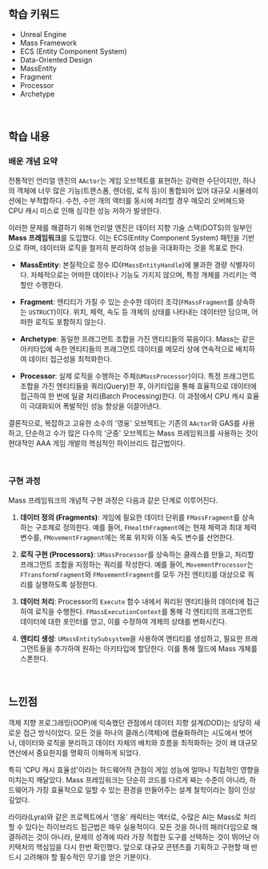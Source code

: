 ## 학습 키워드
- Unreal Engine
- Mass Framework
- ECS (Entity Component System)
- Data-Oriented Design
- MassEntity
- Fragment
- Processor
- Archetype

<br/>

## 학습 내용
### 배운 개념 요약
전통적인 언리얼 엔진의 `AActor`는 게임 오브젝트를 표현하는 강력한 수단이지만, 하나의 객체에 너무 많은 기능(트랜스폼, 렌더링, 로직 등)이 통합되어 있어 대규모 시뮬레이션에는 부적합하다. 수천, 수만 개의 액터를 동시에 처리할 경우 메모리 오버헤드와 CPU 캐시 미스로 인해 심각한 성능 저하가 발생한다.

이러한 문제를 해결하기 위해 언리얼 엔진은 데이터 지향 기술 스택(DOTS)의 일부인 **Mass 프레임워크**를 도입했다. 이는 ECS(Entity Component System) 패턴을 기반으로 하며, 데이터와 로직을 철저히 분리하여 성능을 극대화하는 것을 목표로 한다.

-   **MassEntity**: 본질적으로 정수 ID(`FMassEntityHandle`)에 불과한 경량 식별자이다. 자체적으로는 어떠한 데이터나 기능도 가지지 않으며, 특정 개체를 가리키는 역할만 수행한다.

-   **Fragment**: 엔티티가 가질 수 있는 순수한 데이터 조각(`FMassFragment`를 상속하는 `USTRUCT`)이다. 위치, 체력, 속도 등 개체의 상태를 나타내는 데이터만 담으며, 어떠한 로직도 포함하지 않는다.

-   **Archetype**: 동일한 프래그먼트 조합을 가진 엔티티들의 묶음이다. Mass는 같은 아키타입에 속한 엔티티들의 프래그먼트 데이터를 메모리 상에 연속적으로 배치하여 데이터 접근성을 최적화한다.

-   **Processor**: 실제 로직을 수행하는 주체(`UMassProcessor`)이다. 특정 프래그먼트 조합을 가진 엔티티들을 쿼리(Query)한 후, 아키타입을 통해 효율적으로 데이터에 접근하여 한 번에 일괄 처리(Batch Processing)한다. 이 과정에서 CPU 캐시 효율이 극대화되어 폭발적인 성능 향상을 이끌어낸다.

결론적으로, 복잡하고 고유한 소수의 '영웅' 오브젝트는 기존의 `AActor`와 GAS를 사용하고, 단순하고 수가 많은 다수의 '군중' 오브젝트는 Mass 프레임워크를 사용하는 것이 현대적인 AAA 게임 개발의 핵심적인 하이브리드 접근법이다.

<br/>

### 구현 과정
Mass 프레임워크의 개념적 구현 과정은 다음과 같은 단계로 이루어진다.

1.  **데이터 정의 (Fragments)**: 게임에 필요한 데이터 단위를 `FMassFragment`를 상속하는 구조체로 정의한다. 예를 들어, `FHealthFragment`에는 현재 체력과 최대 체력 변수를, `FMovementFragment`에는 목표 위치와 이동 속도 변수를 선언한다.

2.  **로직 구현 (Processors)**: `UMassProcessor`를 상속하는 클래스를 만들고, 처리할 프래그먼트 조합을 지정하는 쿼리를 작성한다. 예를 들어, `MovementProcessor`는 `FTransformFragment`와 `FMovementFragment`를 모두 가진 엔티티를 대상으로 쿼리를 실행하도록 설정한다.

3.  **데이터 처리**: Processor의 `Execute` 함수 내에서 쿼리된 엔티티들의 데이터에 접근하여 로직을 수행한다. `FMassExecutionContext`를 통해 각 엔티티의 프래그먼트 데이터에 대한 포인터를 얻고, 이를 수정하여 개체의 상태를 변화시킨다.

4.  **엔티티 생성**: `UMassEntitySubsystem`을 사용하여 엔티티를 생성하고, 필요한 프래그먼트들을 추가하여 원하는 아키타입에 할당한다. 이를 통해 월드에 Mass 개체를 스폰한다.

<br/>

## 느낀점
객체 지향 프로그래밍(OOP)에 익숙했던 관점에서 데이터 지향 설계(DOD)는 상당히 새로운 접근 방식이었다. 모든 것을 하나의 클래스(객체)에 캡슐화하려는 시도에서 벗어나, 데이터와 로직을 분리하고 데이터 자체의 배치와 흐름을 최적화하는 것이 왜 대규모 연산에서 중요한지를 명확히 이해하게 되었다.

특히 'CPU 캐시 효율성'이라는 하드웨어적 관점이 게임 성능에 얼마나 직접적인 영향을 미치는지 깨달았다. Mass 프레임워크는 단순히 코드를 다르게 짜는 수준이 아니라, 하드웨어가 가장 효율적으로 일할 수 있는 환경을 만들어주는 설계 철학이라는 점이 인상 깊었다.

라이라(Lyra)와 같은 프로젝트에서 '영웅' 캐릭터는 액터로, 수많은 AI는 Mass로 처리할 수 있다는 하이브리드 접근법은 매우 실용적이다. 모든 것을 하나의 패러다임으로 해결하려는 것이 아니라, 문제의 성격에 따라 가장 적합한 도구를 선택하는 것이 뛰어난 아키텍처의 핵심임을 다시 한번 확인했다. 앞으로 대규모 콘텐츠를 기획하고 구현할 때 반드시 고려해야 할 필수적인 무기를 얻은 기분이다.

